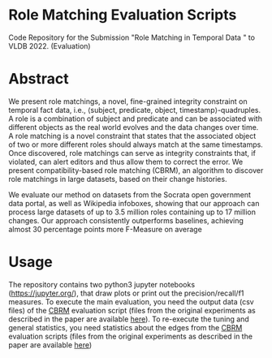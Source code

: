 # Role Matching Evaluation Scripts


Code Repository for the Submission "Role Matching in Temporal Data " to VLDB 2022. (Evaluation)

# Abstract

We present role matchings, a novel, fine-grained integrity constraint on temporal fact data, i.e., ⟨subject, predicate, object, timestamp⟩-quadruples. A role is a combination of subject and predicate and can be associated with different objects as the real world evolves and the data changes over time. A role matching is a novel constraint that states that  the associated object of two or more different roles should always match at the same timestamps. Once discovered, role matchings can serve as integrity constraints that, if  violated, can alert editors and thus allow them to correct the error. We present compatibility-based role matching (CBRM), an algorithm to discover role matchings in large datasets, based on their change histories.

We evaluate our method on datasets from the Socrata open government data portal, as well as Wikipedia infoboxes, showing that our approach can process large datasets of up to  3.5 million roles containing up to 17 million changes. Our approach consistently outperforms baselines, achieving almost 30 percentage points more F-Measure on average

# Usage

The repository contains two python3 jupyter notebooks (https://jupyter.org/), that draw plots or print out the precision/recall/f1 measures. To execute the main evaluation, you need the output data (csv files) of the [CBRM](https://github.com/leonbornemann/CompatibilityBasedRoleMatching) evaluation script (files from the original experiments as described in the paper are available [here](https://owncloud.hpi.de/s/nIkIyYY97pNovAZ)). To re-execute the tuning and general statistics, you need statistics about the edges from the [CBRM](https://github.com/leonbornemann/CompatibilityBasedRoleMatching) evaluation scripts (files from the original experiments as described in the paper are available [here](https://owncloud.hpi.de/s/j0QFeDbJS70YKG0))
